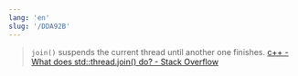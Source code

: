 ```yaml
---
lang: 'en'
slug: '/DDA92B'
---
```


> `join()` suspends the current thread until another one finishes. [c++ - What does std::thread.join() do? - Stack Overflow](https://stackoverflow.com/questions/15148057/what-does-stdthread-join-do)
